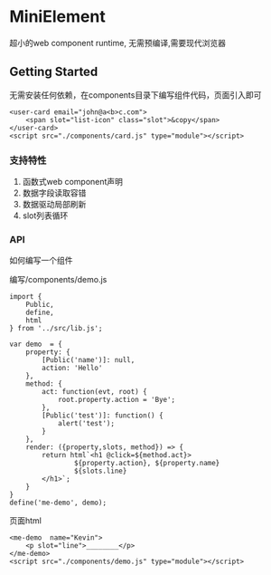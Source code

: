 # MiniElement 

超小的web component runtime, 无需预编译,需要现代浏览器

## Getting Started

无需安装任何依赖，在components目录下编写组件代码，页面引入即可 

```
<user-card email="john@a<b>c.com">
	<span slot="list-icon" class="slot">&copy</span>
</user-card>
<script src="./components/card.js" type="module"></script>
```

### 支持特性  

1. 函数式web component声明
2. 数据字段读取容错
3. 数据驱动局部刷新
4. slot列表循环

### API 
如何编写一个组件


编写/components/demo.js

```
import { 
	Public,
	define, 
	html 
} from '../src/lib.js';

var demo  = {
	property: {
		[Public('name')]: null, 
		action: 'Hello' 
	},
	method: {
		act: function(evt, root) {
			root.property.action = 'Bye';
		},
		[Public('test')]: function() {
			alert('test');
		} 
	},
	render: ({property,slots, method}) => {
		return html`<h1 @click=${method.act}>
				${property.action}, ${property.name}
				${slots.line}
		</h1>`;
	}
}
define('me-demo', demo);

```

页面html

```
<me-demo  name="Kevin">
	<p slot="line">________</p>
</me-demo>
<script src="./components/demo.js" type="module"></script>
```




